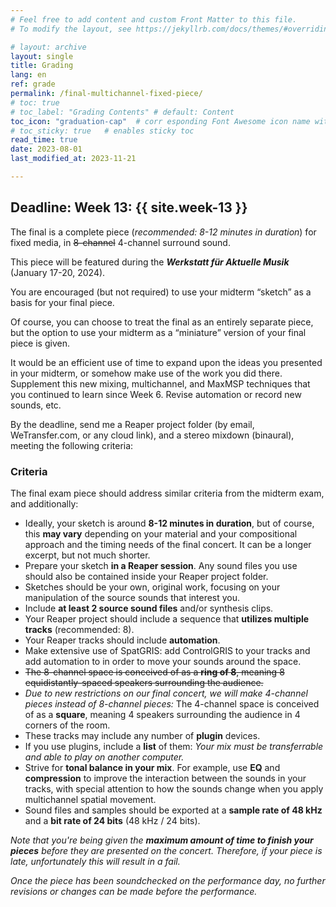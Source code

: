 ```yaml
---
# Feel free to add content and custom Front Matter to this file.
# To modify the layout, see https://jekyllrb.com/docs/themes/#overriding-theme-defaults

# layout: archive   
layout: single   
title: Grading   
lang: en   
ref: grade  
permalink: /final-multichannel-fixed-piece/   
# toc: true  
# toc_label: "Grading Contents" # default: Content
toc_icon: "graduation-cap"  # corr esponding Font Awesome icon name without the "fa" prefix
# toc_sticky: true   # enables sticky toc  
read_time: true  
date: 2023-08-01  
last_modified_at: 2023-11-21    

---
```


## Deadline: Week 13: {{ site.week-13 }}  

The final is a complete piece (_recommended: 8-12 minutes in duration_) for fixed media, in <strike>8-channel</strike> 4-channel surround sound. 

This piece will be featured during the _**Werkstatt für Aktuelle Musik**_ (January 17-20, 2024).  

You are encouraged (but not required) to use your midterm “sketch” as a basis for your final piece.  

Of course, you can choose to treat the final as an entirely separate piece, but the option to use your midterm as a “miniature” version of your final piece is given.   

It would be an efficient use of time to expand upon the ideas you presented in your midterm, or somehow make use of the work you did there. Supplement this new mixing, multichannel, and MaxMSP techniques that you continued to learn since Week 6. Revise automation or record new sounds, etc.  

By the deadline, send me a Reaper project folder (by email, WeTransfer.com, or any cloud link), and a stereo mixdown (binaural), meeting the following criteria:  

### Criteria   

The final exam piece should address similar criteria from the midterm exam, and additionally:   

* Ideally, your sketch is around **8-12 minutes in duration**, but of course, this **may vary** depending on your material and your compositional approach and the timing needs of the final concert. It can be a longer excerpt, but not much shorter.  
* Prepare your sketch **in a Reaper session**. Any sound files you use should also be contained inside your Reaper project folder.  
* Sketches should be your own, original work, focusing on your manipulation of the source sounds that interest you.  
* Include **at least 2 source sound files** and/or synthesis clips.  
* Your Reaper project should include a sequence that **utilizes multiple tracks** (recommended: 8).  
* Your Reaper tracks should include **automation**.  
* Make extensive use of SpatGRIS: add ControlGRIS to your tracks and add automation to in order to move your sounds around the space.  
* <strike>The 8-channel space is conceived of as a **ring of 8**, meaning 8 equidistantly-spaced speakers surrounding the audience.</strike>   
* _Due to new restrictions on our final concert, we will make 4-channel pieces instead of 8-channel pieces:_ The 4-channel space is conceived of as a **square**, meaning 4 speakers surrounding the audience in 4 corners of the room.   
* These tracks may include any number of **plugin** devices.  
* If you use plugins, include a **list** of them: _Your mix must be transferrable and able to play on another computer._  
* Strive for **tonal balance in your mix**. For example, use **EQ** and **compression** to improve the interaction between the sounds in your tracks, with special attention to how the sounds change when you apply multichannel spatial movement.   
* Sound files and samples should be exported at a **sample rate of 48 kHz** and a **bit rate of 24 bits** (48 kHz / 24 bits).   

_Note that you're being given the **maximum amount of time to finish your pieces** before they are presented on the concert. Therefore, if your piece is late, unfortunately this will result in a fail._   

_Once the piece has been soundchecked on the performance day, no further revisions or changes can be made before the performance._  

